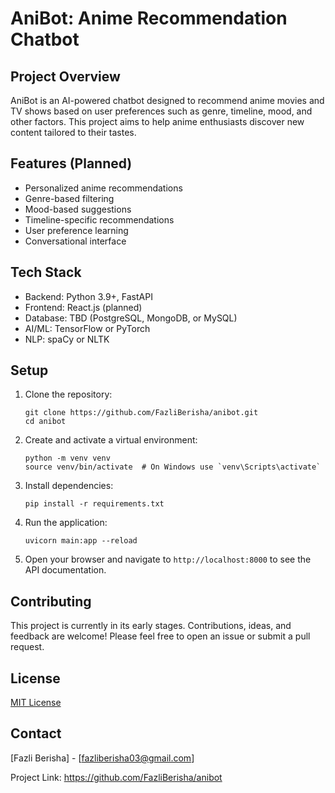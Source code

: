 # AniBot: Anime Recommendation Chatbot

## Project Overview

AniBot is an AI-powered chatbot designed to recommend anime movies and TV shows based on user preferences such as genre, timeline, mood, and other factors. This project aims to help anime enthusiasts discover new content tailored to their tastes.

## Features (Planned)

- Personalized anime recommendations
- Genre-based filtering
- Mood-based suggestions
- Timeline-specific recommendations
- User preference learning
- Conversational interface

## Tech Stack

- Backend: Python 3.9+, FastAPI
- Frontend: React.js (planned)
- Database: TBD (PostgreSQL, MongoDB, or MySQL)
- AI/ML: TensorFlow or PyTorch
- NLP: spaCy or NLTK

## Setup

1. Clone the repository:
   ```
   git clone https://github.com/FazliBerisha/anibot.git
   cd anibot
   ```

2. Create and activate a virtual environment:
   ```
   python -m venv venv
   source venv/bin/activate  # On Windows use `venv\Scripts\activate`
   ```

3. Install dependencies:
   ```
   pip install -r requirements.txt
   ```

4. Run the application:
   ```
   uvicorn main:app --reload
   ```

5. Open your browser and navigate to `http://localhost:8000` to see the API documentation.

## Contributing

This project is currently in its early stages. Contributions, ideas, and feedback are welcome! Please feel free to open an issue or submit a pull request.

## License

[MIT License](https://opensource.org/licenses/MIT)

## Contact

[Fazli Berisha] - [fazliberisha03@gmail.com]

Project Link: https://github.com/FazliBerisha/anibot
